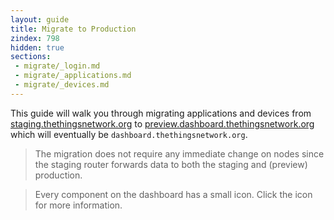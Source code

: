 ```yaml
---
layout: guide
title: Migrate to Production
zindex: 798
hidden: true
sections:
 - migrate/_login.md
 - migrate/_applications.md
 - migrate/_devices.md
---
```


This guide will walk you through migrating applications and devices from [staging.thethingsnetwork.org](https://staging.thethingsnetwork.org/) to [preview.dashboard.thethingsnetwork.org](https://preview.dashboard.thethingsnetwork.org/) which will eventually be `dashboard.thethingsnetwork.org`.

> The migration does not require any immediate change on nodes since the staging router forwards data to both the staging and (preview) production.

> Every component on the dashboard has a small <i class="fa fa-question-circle"></i> icon. Click the icon for more information.